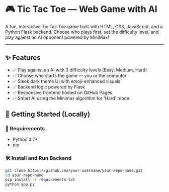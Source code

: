 # 🎮 Tic Tac Toe — Web Game with AI

A fun, interactive Tic Tac Toe game built with HTML, CSS, JavaScript, and a Python Flask backend. Choose who plays first, set the difficulty level, and play against an AI opponent powered by MiniMax!

---

## ✨ Features

- ✅ Play against an AI with 3 difficulty levels (Easy, Medium, Hard)
- ✅ Choose who starts the game — you or the computer
- ✅ Sleek dark theme UI with emoji-enhanced visuals
- ✅ Backend logic powered by Flask
- ✅ Responsive frontend hosted on GitHub Pages
- ✅ Smart AI using the Minimax algorithm for 'Hard' mode


## 🚀 Getting Started (Locally)

### 🔧 Requirements

- Python 3.7+
- pip

### 🛠️ Install and Run Backend

```bash
git clone https://github.com/your-username/your-repo-name.git
cd your-repo-name
pip install -r requirements.txt
python app.py

